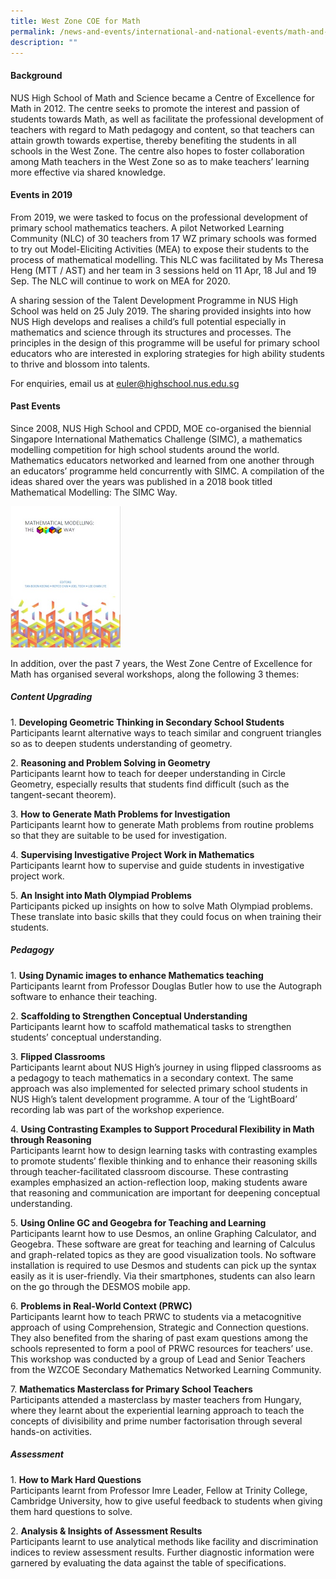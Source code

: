 ```yaml
---
title: West Zone COE for Math
permalink: /news-and-events/international-and-national-events/math-and-science/west-zone-coe-for-math/
description: ""
---
```

#### **Background**
NUS High School of Math and Science became a Centre of Excellence for Math in 2012. The centre seeks to promote the interest and passion of students towards Math, as well as facilitate the professional development of teachers with regard to Math pedagogy and content, so that teachers can attain growth towards expertise, thereby benefiting the students in all schools in the West Zone. The centre also hopes to foster collaboration among Math teachers in the West Zone so as to make teachers’ learning more effective via shared knowledge.

#### **Events in 2019**
From 2019, we were tasked to focus on the professional development of primary school mathematics teachers. A pilot Networked Learning Community (NLC) of 30 teachers from 17 WZ primary schools was formed to try out Model-Eliciting Activities (MEA) to expose their students to the process of mathematical modelling. This NLC was facilitated by Ms Theresa Heng (MTT / AST) and her team in 3 sessions held on 11 Apr, 18 Jul and 19 Sep. The NLC will continue to work on MEA for 2020.

A sharing session of the Talent Development Programme in NUS High School was held on 25 July 2019. The sharing provided insights into how NUS High develops and realises a child’s full potential especially in mathematics and science through its structures and processes. The principles in the design of this programme will be useful for primary school educators who are interested in exploring strategies for high ability students to thrive and blossom into talents.

For enquiries, email us at [euler@highschool.nus.edu.sg](mailto:euler@highschool.nus.edu.sg)

#### **Past Events**
Since 2008, NUS High School and CPDD, MOE co-organised the biennial Singapore International Mathematics Challenge (SIMC), a mathematics modelling competition for high school students around the world. Mathematics educators networked and learned from one another through an educators’ programme held concurrently with SIMC. A compilation of the ideas shared over the years was published in a 2018 book titled Mathematical Modelling: The SIMC Way.

<img src="/images/westzonemath.jpg" style="width:35%">

In addition, over the past 7 years, the West Zone Centre of Excellence for Math has organised several workshops, along the following 3 themes:

##### **Content Upgrading**
1\. **Developing Geometric Thinking in Secondary School Students**<br>
Participants learnt alternative ways to teach similar and congruent triangles so as to deepen students understanding of geometry.

2\. **Reasoning and Problem Solving in Geometry**<br>
Participants learnt how to teach for deeper understanding in Circle Geometry, especially results that students find difficult (such as the tangent-secant theorem).

3\. **How to Generate Math Problems for Investigation**<br>
Participants learnt how to generate Math problems from routine problems so that they are suitable to be used for investigation.

4\. **Supervising Investigative Project Work in Mathematics**<br>
Participants learnt how to supervise and guide students in investigative project work.

5\. **An Insight into Math Olympiad Problems**<br>
Participants picked up insights on how to solve Math Olympiad problems. These translate into basic skills that they could focus on when training their students.

##### **Pedagogy**
1\. **Using Dynamic images to enhance Mathematics teaching**<br>
Participants learnt from Professor Douglas Butler how to use the Autograph software to enhance their teaching.

2\. **Scaffolding to Strengthen Conceptual Understanding**<br>
Participants learnt how to scaffold mathematical tasks to strengthen students’ conceptual understanding.

3\. **Flipped Classrooms**<br>
Participants learnt about NUS High’s journey in using flipped classrooms as a pedagogy to teach mathematics in a secondary context. The same approach was also implemented for selected primary school students in NUS High’s talent development programme. A tour of the ‘LightBoard’ recording lab was part of the workshop experience.

4\. **Using Contrasting Examples to Support Procedural Flexibility in Math through Reasoning**<br>
Participants learnt how to design learning tasks with contrasting examples to promote students’ flexible thinking and to enhance their reasoning skills through teacher-facilitated classroom discourse. These contrasting examples emphasized an action-reflection loop, making students aware that reasoning and communication are important for deepening conceptual understanding.

5\. **Using Online GC and Geogebra for Teaching and Learning**<br>
Participants learnt how to use Desmos, an online Graphing Calculator, and Geogebra. These software are great for teaching and learning of Calculus and graph-related topics as they are good visualization tools. No software installation is required to use Desmos and students can pick up the syntax easily as it is user-friendly. Via their smartphones, students can also learn on the go through the DESMOS mobile app.

6\. **Problems in Real-World Context (PRWC)** <br>
Participants learnt how to teach PRWC to students via a metacognitive approach of using Comprehension, Strategic and Connection questions. They also benefited from the sharing of past exam questions among the schools represented to form a pool of PRWC resources for teachers’ use. This workshop was conducted by a group of Lead and Senior Teachers from the WZCOE Secondary Mathematics Networked Learning Community.

7\. **Mathematics Masterclass for Primary School Teachers**<br>
Participants attended a masterclass by master teachers from Hungary, where they learnt about the experiential learning approach to teach the concepts of divisibility and prime number factorisation through several hands-on activities.
		
##### **Assessment**
1\. **How to Mark Hard Questions**<br>
Participants learnt from Professor Imre Leader, Fellow at Trinity College, Cambridge University, how to give useful feedback to students when giving them hard questions to solve.

2\. **Analysis & Insights of Assessment Results**<br>
Participants learnt to use analytical methods like facility and discrimination indices to review assessment results. Further diagnostic information were garnered by evaluating the data against the table of specifications.